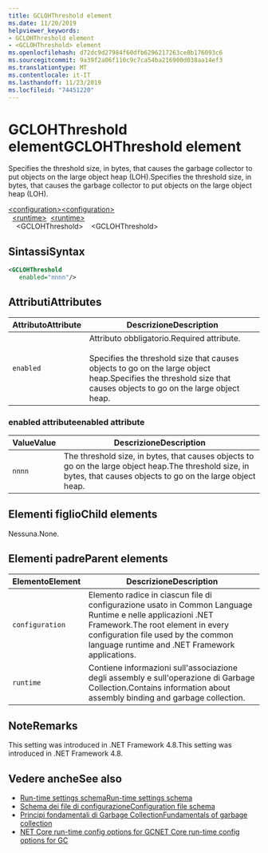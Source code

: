 ```yaml
---
title: GCLOHThreshold element
ms.date: 11/20/2019
helpviewer_keywords:
- GCLOHThreshold element
- <GCLOHThreshold> element
ms.openlocfilehash: d72dc9d27984f60dfb6296217263ce8b176093c6
ms.sourcegitcommit: 9a39f2a06f110c9c7ca54ba216900d038aa14ef3
ms.translationtype: MT
ms.contentlocale: it-IT
ms.lasthandoff: 11/23/2019
ms.locfileid: "74451220"
---
```

# <a name="gclohthreshold-element"></a><span data-ttu-id="dea6f-102">GCLOHThreshold element</span><span class="sxs-lookup"><span data-stu-id="dea6f-102">GCLOHThreshold element</span></span>

<span data-ttu-id="dea6f-103">Specifies the threshold size, in bytes, that causes the garbage collector to put objects on the large object heap (LOH).</span><span class="sxs-lookup"><span data-stu-id="dea6f-103">Specifies the threshold size, in bytes, that causes the garbage collector to put objects on the large object heap (LOH).</span></span>

<span data-ttu-id="dea6f-104">[\<configuration>](../configuration-element.md)</span><span class="sxs-lookup"><span data-stu-id="dea6f-104">[\<configuration>](../configuration-element.md)</span></span>\
<span data-ttu-id="dea6f-105">&nbsp;&nbsp;[\<runtime>](runtime-element.md)</span><span class="sxs-lookup"><span data-stu-id="dea6f-105">&nbsp;&nbsp;[\<runtime>](runtime-element.md)</span></span>\
<span data-ttu-id="dea6f-106">&nbsp;&nbsp;&nbsp;&nbsp;\<GCLOHThreshold></span><span class="sxs-lookup"><span data-stu-id="dea6f-106">&nbsp;&nbsp;&nbsp;&nbsp;\<GCLOHThreshold></span></span>

## <a name="syntax"></a><span data-ttu-id="dea6f-107">Sintassi</span><span class="sxs-lookup"><span data-stu-id="dea6f-107">Syntax</span></span>

```xml
<GCLOHThreshold
   enabled="nnnn"/>
```

## <a name="attributes"></a><span data-ttu-id="dea6f-108">Attributi</span><span class="sxs-lookup"><span data-stu-id="dea6f-108">Attributes</span></span>

|<span data-ttu-id="dea6f-109">Attributo</span><span class="sxs-lookup"><span data-stu-id="dea6f-109">Attribute</span></span>|<span data-ttu-id="dea6f-110">Descrizione</span><span class="sxs-lookup"><span data-stu-id="dea6f-110">Description</span></span>|
|---------------|-----------------|
|`enabled`|<span data-ttu-id="dea6f-111">Attributo obbligatorio.</span><span class="sxs-lookup"><span data-stu-id="dea6f-111">Required attribute.</span></span><br /><br /><span data-ttu-id="dea6f-112">Specifies the threshold size that causes objects to go on the large object heap.</span><span class="sxs-lookup"><span data-stu-id="dea6f-112">Specifies the threshold size that causes objects to go on the large object heap.</span></span>|

### <a name="enabled-attribute"></a><span data-ttu-id="dea6f-113">enabled attribute</span><span class="sxs-lookup"><span data-stu-id="dea6f-113">enabled attribute</span></span>

|<span data-ttu-id="dea6f-114">Value</span><span class="sxs-lookup"><span data-stu-id="dea6f-114">Value</span></span>|<span data-ttu-id="dea6f-115">Descrizione</span><span class="sxs-lookup"><span data-stu-id="dea6f-115">Description</span></span>|
|-----------|-----------------|
|`nnnn`|<span data-ttu-id="dea6f-116">The threshold size, in bytes, that causes objects to go on the large object heap.</span><span class="sxs-lookup"><span data-stu-id="dea6f-116">The threshold size, in bytes, that causes objects to go on the large object heap.</span></span>|

## <a name="child-elements"></a><span data-ttu-id="dea6f-117">Elementi figlio</span><span class="sxs-lookup"><span data-stu-id="dea6f-117">Child elements</span></span>

<span data-ttu-id="dea6f-118">Nessuna.</span><span class="sxs-lookup"><span data-stu-id="dea6f-118">None.</span></span>

## <a name="parent-elements"></a><span data-ttu-id="dea6f-119">Elementi padre</span><span class="sxs-lookup"><span data-stu-id="dea6f-119">Parent elements</span></span>

|<span data-ttu-id="dea6f-120">Elemento</span><span class="sxs-lookup"><span data-stu-id="dea6f-120">Element</span></span>|<span data-ttu-id="dea6f-121">Descrizione</span><span class="sxs-lookup"><span data-stu-id="dea6f-121">Description</span></span>|
|-------------|-----------------|
|`configuration`|<span data-ttu-id="dea6f-122">Elemento radice in ciascun file di configurazione usato in Common Language Runtime e nelle applicazioni .NET Framework.</span><span class="sxs-lookup"><span data-stu-id="dea6f-122">The root element in every configuration file used by the common language runtime and .NET Framework applications.</span></span>|
|`runtime`|<span data-ttu-id="dea6f-123">Contiene informazioni sull'associazione degli assembly e sull'operazione di Garbage Collection.</span><span class="sxs-lookup"><span data-stu-id="dea6f-123">Contains information about assembly binding and garbage collection.</span></span>|

## <a name="remarks"></a><span data-ttu-id="dea6f-124">Note</span><span class="sxs-lookup"><span data-stu-id="dea6f-124">Remarks</span></span>

<span data-ttu-id="dea6f-125">This setting was introduced in .NET Framework 4.8.</span><span class="sxs-lookup"><span data-stu-id="dea6f-125">This setting was introduced in .NET Framework 4.8.</span></span>

## <a name="see-also"></a><span data-ttu-id="dea6f-126">Vedere anche</span><span class="sxs-lookup"><span data-stu-id="dea6f-126">See also</span></span>

- [<span data-ttu-id="dea6f-127">Run-time settings schema</span><span class="sxs-lookup"><span data-stu-id="dea6f-127">Run-time settings schema</span></span>](index.md)
- [<span data-ttu-id="dea6f-128">Schema dei file di configurazione</span><span class="sxs-lookup"><span data-stu-id="dea6f-128">Configuration file schema</span></span>](../index.md)
- [<span data-ttu-id="dea6f-129">Principi fondamentali di Garbage Collection</span><span class="sxs-lookup"><span data-stu-id="dea6f-129">Fundamentals of garbage collection</span></span>](../../../../standard/garbage-collection/fundamentals.md)
- [<span data-ttu-id="dea6f-130">NET Core run-time config options for GC</span><span class="sxs-lookup"><span data-stu-id="dea6f-130">NET Core run-time config options for GC</span></span>](../../../../core/run-time-config/garbage-collector.md)
